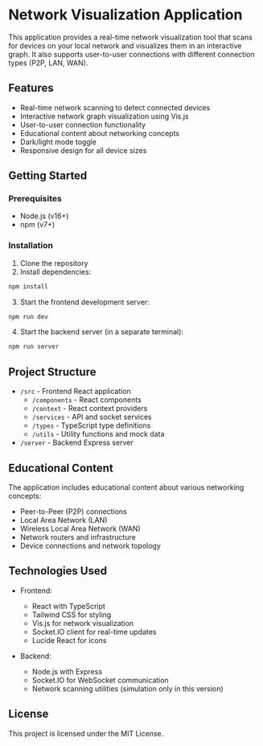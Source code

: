 # Network Visualization Application

This application provides a real-time network visualization tool that scans for devices on your local network and visualizes them in an interactive graph. It also supports user-to-user connections with different connection types (P2P, LAN, WAN).

## Features

- Real-time network scanning to detect connected devices
- Interactive network graph visualization using Vis.js
- User-to-user connection functionality
- Educational content about networking concepts
- Dark/light mode toggle
- Responsive design for all device sizes

## Getting Started

### Prerequisites

- Node.js (v16+)
- npm (v7+)

### Installation

1. Clone the repository
2. Install dependencies:

```bash
npm install
```

3. Start the frontend development server:

```bash
npm run dev
```

4. Start the backend server (in a separate terminal):

```bash
npm run server
```

## Project Structure

- `/src` - Frontend React application
  - `/components` - React components
  - `/context` - React context providers
  - `/services` - API and socket services
  - `/types` - TypeScript type definitions
  - `/utils` - Utility functions and mock data
- `/server` - Backend Express server

## Educational Content

The application includes educational content about various networking concepts:

- Peer-to-Peer (P2P) connections
- Local Area Network (LAN)
- Wireless Local Area Network (WAN)
- Network routers and infrastructure
- Device connections and network topology

## Technologies Used

- Frontend:
  - React with TypeScript
  - Tailwind CSS for styling
  - Vis.js for network visualization
  - Socket.IO client for real-time updates
  - Lucide React for icons

- Backend:
  - Node.js with Express
  - Socket.IO for WebSocket communication
  - Network scanning utilities (simulation only in this version)

## License

This project is licensed under the MIT License.